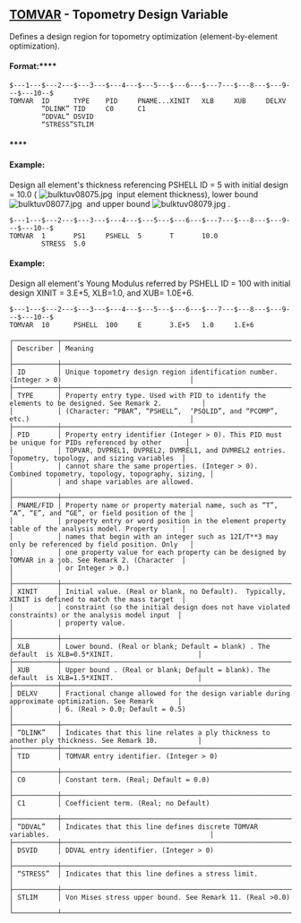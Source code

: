 ## [TOMVAR](https://help.hexagonmi.com/bundle/MSC_Nastran_2022.4/page/Nastran_Combined_Book/qrg/bulktuv/TOC.TOMVAR.xhtml) - Topometry Design Variable

Defines a design region for topometry optimization (element-by-element optimization).

#### Format:****

```nastran
$---1---$---2---$---3---$---4---$---5---$---6---$---7---$---8---$---9---$---10--$
TOMVAR  ID      TYPE    PID     PNAME...XINIT   XLB     XUB     DELXV           
        “DLINK” TID     C0      C1                                              
        “DDVAL” DSVID                                                           
        “STRESS”STLIM                                                           
```
#### ****

#### Example:

Design all element's thickness referencing PSHELL ID = 5 with initial design = 10.0 ( ![bulktuv08075.jpg](https://help-be.hexagonmi.com/bundle/MSC_Nastran_2022.4/page/Nastran_Combined_Book/qrg/bulktuv/../../../assets/bulktuv08075.jpg?_LANG=enus)  input element thickness), lower bound  ![bulktuv08077.jpg](https://help-be.hexagonmi.com/bundle/MSC_Nastran_2022.4/page/Nastran_Combined_Book/qrg/bulktuv/../../../assets/bulktuv08077.jpg?_LANG=enus)  and upper bound  ![bulktuv08079.jpg](https://help-be.hexagonmi.com/bundle/MSC_Nastran_2022.4/page/Nastran_Combined_Book/qrg/bulktuv/../../../assets/bulktuv08079.jpg?_LANG=enus) .

```nastran
$---1---$---2---$---3---$---4---$---5---$---6---$---7---$---8---$---9---$---10--$
TOMVAR  1       PS1     PSHELL  5       T       10.0                            
        STRESS  5.0                                                             
```
#### Example:

Design all element's Young Modulus referred by PSHELL ID = 100 with initial design XINIT = 3.E+5, XLB=1.0, and XUB= 1.0E+6.

```nastran
$---1---$---2---$---3---$---4---$---5---$---6---$---7---$---8---$---9---$---10--$
TOMVAR  10      PSHELL  100     E       3.E+5   1.0     1.E+6                   
```
```text
┌───────────┬────────────────────────────────────────────────────────────────────────────────────────────────────┐
│ Describer │ Meaning                                                                                            │
├───────────┼────────────────────────────────────────────────────────────────────────────────────────────────────┤
│ ID        │ Unique topometry design region identification number. (Integer > 0)                                │
├───────────┼────────────────────────────────────────────────────────────────────────────────────────────────────┤
│ TYPE      │ Property entry type. Used with PID to identify the elements to be designed. See Remark 2.          │
│           │ (Character: “PBAR”, “PSHELL”,  ‘PSOLID”, and “PCOMP”, etc.)                                        │
├───────────┼────────────────────────────────────────────────────────────────────────────────────────────────────┤
│ PID       │ Property entry identifier (Integer > 0). This PID must be unique for PIDs referenced by other      │
│           │ TOPVAR, DVPREL1, DVPREL2, DVMREL1, and DVMREL2 entries. Topometry, topology, and sizing variables  │
│           │ cannot share the same properties. (Integer > 0). Combined topometry, topology, topography, sizing, │
│           │ and shape variables are allowed.                                                                   │
├───────────┼────────────────────────────────────────────────────────────────────────────────────────────────────┤
│ PNAME/FID │ Property name or property material name, such as “T”, “A”, “E”, and “GE”, or field position of the │
│           │ property entry or word position in the element property table of the analysis model. Property      │
│           │ names that begin with an integer such as 12I/T**3 may only be referenced by field position. Only   │
│           │ one property value for each property can be designed by TOMVAR in a job. See Remark 2. (Character  │
│           │ or Integer > 0.)                                                                                   │
├───────────┼────────────────────────────────────────────────────────────────────────────────────────────────────┤
│ XINIT     │ Initial value. (Real or blank, no Default).  Typically, XINIT is defined to match the mass target  │
│           │ constraint (so the initial design does not have violated constraints) or the analysis model input  │
│           │ property value.                                                                                    │
├───────────┼────────────────────────────────────────────────────────────────────────────────────────────────────┤
│ XLB       │ Lower bound. (Real or blank; Default = blank) . The default  is XLB=0.5*XINIT.                     │
├───────────┼────────────────────────────────────────────────────────────────────────────────────────────────────┤
│ XUB       │ Upper bound . (Real or blank; Default = blank). The default  is XLB=1.5*XINIT.                     │
├───────────┼────────────────────────────────────────────────────────────────────────────────────────────────────┤
│ DELXV     │ Fractional change allowed for the design variable during approximate optimization. See Remark      │
│           │ 6. (Real > 0.0; Default = 0.5)                                                                     │
├───────────┼────────────────────────────────────────────────────────────────────────────────────────────────────┤
│ “DLINK”   │ Indicates that this line relates a ply thickness to another ply thickness. See Remark 10.          │
├───────────┼────────────────────────────────────────────────────────────────────────────────────────────────────┤
│ TID       │ TOMVAR entry identifier. (Integer > 0)                                                             │
├───────────┼────────────────────────────────────────────────────────────────────────────────────────────────────┤
│ C0        │ Constant term. (Real; Default = 0.0)                                                               │
├───────────┼────────────────────────────────────────────────────────────────────────────────────────────────────┤
│ C1        │ Coefficient term. (Real; no Default)                                                               │
├───────────┼────────────────────────────────────────────────────────────────────────────────────────────────────┤
│ “DDVAL”   │ Indicates that this line defines discrete TOMVAR variables.                                        │
├───────────┼────────────────────────────────────────────────────────────────────────────────────────────────────┤
│ DSVID     │ DDVAL entry identifier. (Integer > 0)                                                              │
├───────────┼────────────────────────────────────────────────────────────────────────────────────────────────────┤
│ “STRESS”  │ Indicates that this line defines a stress limit.                                                   │
├───────────┼────────────────────────────────────────────────────────────────────────────────────────────────────┤
│ STLIM     │ Von Mises stress upper bound. See Remark 11. (Real >0.0)                                           │
└───────────┴────────────────────────────────────────────────────────────────────────────────────────────────────┘
```
